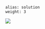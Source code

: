 ````
alias: solution
weight: 3
````

![ ](http://1.bp.blogspot.com/-l90UjLE3Zuw/TxgoWldYr5I/AAAAAAAADIU/3W6E8fN2hFE/s1600/Picture4.png)